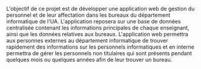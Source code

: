 L'objectif de ce projet est de développer une application web de gestion du personnel et de
leur affectation dans les bureaux du département informatique de l'UA. L'application reposera sur
une base de données centralisée contenant les informations principales de chaque
enseignant, ainsi que les données relatives aux bureaux. L'application web permettra aux
personnes externes au département informatique de trouver rapidement des informations
sur les personnels informatiques et en interne permettra de gérer les personnels non
titulaires qui sont présents pendant quelques mois ou quelques années afin de leur trouver
un bureau.
